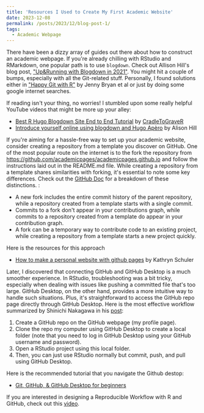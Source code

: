 ```yaml
---
title: 'Resources I Used to Create My First Academic Website'
date: 2023-12-08
permalink: /posts/2023/12/blog-post-1/
tags:
  - Academic Webpage
---
```


There have been a dizzy array of guides out there about how to construct an academic webpage. If you're already chilling with RStudio and RMarkdown, one popular path is to use `blogdown`. Check out Allison Hill's blog post, ["Up&Running with Blogdown in 2021"](https://www.apreshill.com/blog/2020-12-new-year-new-blogdown/). You might hit a couple of bumps, especially with all the Git-related stuff. Personally, I found solutions either in ["Happy Git with R"](https://happygitwithr.com/) by Jenny Bryan et al or just by doing some google internet searches. 

If reading isn't your thing, no worries! I stumbled upon some really helpful YouTube videos that might be more up your alley:

* [Best R Hugo Blogdown Site End to End Tutorial](https://www.youtube.com/watch?v=9Jqvaoeh1W4) by [CradleToGraveR](https://www.youtube.com/@CradleToGraveR)
* [Introduce yourself online using blogdown and Hugo Apèro](https://www.youtube.com/watch?v=RksaNh5Ywbo) by Alison Hill

If you're aiming for a hassle-free way to set up your academic website, consider creating a repository from a template you discover on GitHub. One of the most popular route on the internet is to the fork the repository from https://github.com/academicpages/academicpages.github.io and follow the instructions laid out in the README.md file. While creating a repository from a template shares similarities with forking, it's essential to note some key differences. Check out the [GitHub Doc](https://docs.github.com/en/repositories/creating-and-managing-repositories/creating-a-repository-from-a-template) for a breakdown of these distinctions. :

* A new fork includes the entire commit history of the parent repository, while a repository created from a template starts with a single commit.
* Commits to a fork don't appear in your contributions graph, while commits to a repository created from a template do appear in your contribution graph.
* A fork can be a temporary way to contribute code to an existing project, while creating a repository from a template starts a new project quickly.

Here is the resources for this approach

* [How to make a personal website with github pages](https://www.youtube.com/watch?v=qZsgPgGdOzQ) by 
Kathryn Schuler

Later, I discovered that connecting GitHub and GitHub Desktop is a much smoother experience. In RStudio, troubleshooting was a bit tricky, especially when dealing with issues like pushing a committed file that's too large. GitHub Desktop, on the other hand, provides a more intuitive way to handle such situations. Plus, it's straightforward to access the GitHub repo page directly through GitHub Desktop. Here is the most effective workflow summarized by Shinichi Nakagawa in his [post](https://www.i-deel.org/blog/using-github-desktop-to-work-with-rstudio-and-github):
1. Create a GitHub repo on the GitHub webpage (my profile page).
2. Clone the repo my computer using GitHub Desktop to create a local folder (note that you need to log in GitHub Desktop using your GitHub username and password).
3. Open a RStudio project using this local folder.
4. Then, you can just use RStudio normally but commit, push, and pull using GitHub Desktop.

Here is the recommended tutorial that you navigate the Github destop:
* [Git, GitHub, & GitHub Desktop for beginners](https://www.youtube.com/watch?v=8Dd7KRpKeaE)

If you are interested in designing a Reproducible Workflow with R and GitHub, check out this [video](https://www.youtube.com/watch?v=Cn-72tbRNFc).